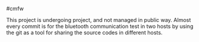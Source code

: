 #cmfw

This project is undergoing project, and not managed in public way.
Almost every commit is for the bluetooth communication test in two hosts by using the git as a tool for sharing the source codes in different hosts.
